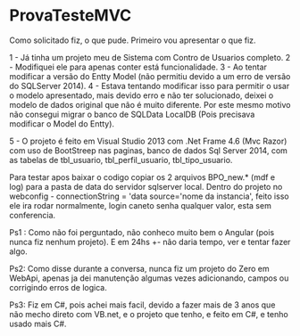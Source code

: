 # ProvaTesteMVC

Como solicitado fiz, o que pude. Primeiro vou apresentar o que fiz.

1 - Já tinha um projeto meu de Sistema com Contro de Usuarios completo. 
2 - Modifiquei ele para apenas conter está funcionalidade.
3 - Ao tentar modificar a versão do Entty Model (não permitiu devido a um erro de versão do SQLServer 2014). 
4 - Estava tentando modificar isso para permitir o usar o modelo apresentado, mais devido erro e não ter solucionado, 
    deixei o modelo de dados original que não é muito diferente. Por este mesmo motivo não consegui migrar o banco de SQLData
    LocalDB (Pois precisava modificar o Model do Entty). 

5 - O projeto é feito em Visual Studio 2013 com .Net Frame 4.6 (Mvc Razor) com uso de BootStreep nas paginas, 
banco de dados Sql Server 2014, com as tabelas de tbl_usuario, tbl_perfil_usuario, tbl_tipo_usuario.

Para testar apos baixar o codigo copiar os 2 arquivos BPO_new.* (mdf e log) para a pasta de data do servidor sqlserver local.
Dentro do projeto no webconfig - connectionString = 'data source='nome da instancia', feito isso ele ira rodar normalmente, 
login caneto senha qualquer valor, esta sem conferencia.

Ps1 : Como não foi perguntado, não conheco muito bem o Angular (pois nunca fiz nenhum projeto). E em 24hs +- não daria tempo,
ver e tentar fazer algo.

Ps2: Como disse durante a conversa, nunca fiz um projeto do Zero em WebApi, apenas ja dei manutenção algumas vezes adicionando,
campos ou corrigindo erros de logica.

Ps3: Fiz em C#, pois achei mais facil, devido a fazer mais de 3 anos que não mecho direto com VB.net, e o projeto que tenho,
e feito em C#, e tenho usado mais C#.
